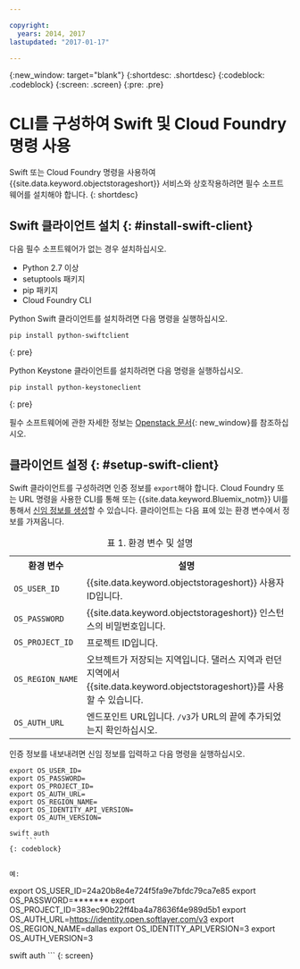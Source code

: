 ```yaml
---

copyright:
  years: 2014, 2017
lastupdated: "2017-01-17"

---
```


{:new_window: target="blank"}
{:shortdesc: .shortdesc}
{:codeblock: .codeblock}
{:screen: .screen}
{:pre: .pre}

# CLI를 구성하여 Swift 및 Cloud Foundry 명령 사용

Swift 또는 Cloud Foundry 명령을 사용하여 {{site.data.keyword.objectstorageshort}} 서비스와 상호작용하려면 필수 소프트웨어를 설치해야 합니다.
{: shortdesc}


## Swift 클라이언트 설치 {: #install-swift-client}

다음 필수 소프트웨어가 없는 경우 설치하십시오. 
* Python 2.7 이상
* setuptools 패키지
* pip 패키지
* Cloud Foundry CLI


Python Swift 클라이언트를 설치하려면 다음 명령을 실행하십시오. 
```
pip install python-swiftclient
```
{: pre}

Python Keystone 클라이언트를 설치하려면 다음 명령을 실행하십시오. 
```
pip install python-keystoneclient
```
{: pre}

필수 소프트웨어에 관한 자세한 정보는 [Openstack 문서](http://docs.openstack.org/user-guide/common/cli_install_openstack_command_line_clients.html#install-the-prerequisite-software){: new_window}를 참조하십시오. 


## 클라이언트 설정 {: #setup-swift-client}

Swift 클라이언트를 구성하려면 인증 정보를 `export`해야 합니다. Cloud Foundry 또는 URL 명령을 사용한 CLI를 통해 또는 {{site.data.keyword.Bluemix_notm}} UI를 통해서 [신임 정보를 생성](/docs/services/ObjectStorage/os_credentials.html)할 수 있습니다. 클라이언트는 다음 표에 있는 환경 변수에서 정보를 가져옵니다. 

<table>
<caption> 표 1. 환경 변수 및 설명</caption>
  <tr>
    <th> 환경 변수 </th>
    <th> 설명 </th>
  </tr>
  <tr>
    <td> <code>OS_USER_ID</code> </td>
    <td> {{site.data.keyword.objectstorageshort}} 사용자 ID입니다. </td>
  </tr>
  <tr>
    <td> <code>OS_PASSWORD</code> </td>
    <td> {{site.data.keyword.objectstorageshort}} 인스턴스의 비밀번호입니다. </td>
  </tr>
  <tr>
    <td> <code>OS_PROJECT_ID</code> </td>
    <td> 프로젝트 ID입니다. </td>
  </tr>
  <tr>
    <td> <code>OS_REGION_NAME</code> </td>
    <td> 오브젝트가 저장되는 지역입니다. 댈러스 지역과 런던 지역에서 {{site.data.keyword.objectstorageshort}}를 사용할 수 있습니다. </td>
  </tr>
  <tr>
    <td> <code>OS_AUTH_URL</code> </td>
    <td> 엔드포인트 URL입니다. <code>/v3</code>가 URL의 끝에 추가되었는지 확인하십시오. </td>
  </tr>
</table>



인증 정보를 내보내려면 신임 정보를 입력하고 다음 명령을 실행하십시오. 
```
export OS_USER_ID=
export OS_PASSWORD=
export OS_PROJECT_ID=
export OS_AUTH_URL=
export OS_REGION_NAME=
export OS_IDENTITY_API_VERSION=
export OS_AUTH_VERSION=

swift auth
    ```
{: codeblock}


예:
```
export OS_USER_ID=24a20b8e4e724f5fa9e7bfdc79ca7e85
export OS_PASSWORD=*******
export OS_PROJECT_ID=383ec90b22ff4ba4a78636f4e989d5b1
export OS_AUTH_URL=https://identity.open.softlayer.com/v3
export OS_REGION_NAME=dallas
export OS_IDENTITY_API_VERSION=3
export OS_AUTH_VERSION=3

swift auth
    ```
{: screen}
